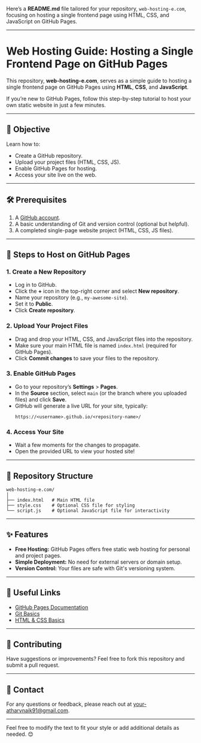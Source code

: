Here’s a **README.md** file tailored for your repository, `web-hosting-e.com`, focusing on hosting a single frontend page using HTML, CSS, and JavaScript on GitHub Pages.

---

# Web Hosting Guide: Hosting a Single Frontend Page on GitHub Pages

This repository, **web-hosting-e.com**, serves as a simple guide to hosting a single frontend page on GitHub Pages using **HTML**, **CSS**, and **JavaScript**. 

If you’re new to GitHub Pages, follow this step-by-step tutorial to host your own static website in just a few minutes.

---

## 🎯 Objective

Learn how to:
- Create a GitHub repository.
- Upload your project files (HTML, CSS, JS).
- Enable GitHub Pages for hosting.
- Access your site live on the web.

---

## 🛠 Prerequisites

1. A [GitHub account](https://github.com/).
2. A basic understanding of Git and version control (optional but helpful).
3. A completed single-page website project (HTML, CSS, JS files).

---

## 🚀 Steps to Host on GitHub Pages

### 1. **Create a New Repository**
- Log in to GitHub.
- Click the **+** icon in the top-right corner and select **New repository**.
- Name your repository (e.g., `my-awesome-site`).
- Set it to **Public**.
- Click **Create repository**.

### 2. **Upload Your Project Files**
- Drag and drop your HTML, CSS, and JavaScript files into the repository.
- Make sure your main HTML file is named `index.html` (required for GitHub Pages).
- Click **Commit changes** to save your files to the repository.

### 3. **Enable GitHub Pages**
- Go to your repository’s **Settings** > **Pages**.
- In the **Source** section, select `main` (or the branch where you uploaded files) and click **Save**.
- GitHub will generate a live URL for your site, typically:
  ```
  https://<username>.github.io/<repository-name>/
  ```

### 4. **Access Your Site**
- Wait a few moments for the changes to propagate.
- Open the provided URL to view your hosted site!

---

## 📂 Repository Structure

```plaintext
web-hosting-e.com/
│
├── index.html   # Main HTML file
├── style.css    # Optional CSS file for styling
└── script.js    # Optional JavaScript file for interactivity
```

---

## ✨ Features
- **Free Hosting:** GitHub Pages offers free static web hosting for personal and project pages.
- **Simple Deployment:** No need for external servers or domain setup.
- **Version Control:** Your files are safe with Git's versioning system.

---

## 🔗 Useful Links
- [GitHub Pages Documentation](https://docs.github.com/en/pages)
- [Git Basics](https://git-scm.com/doc)
- [HTML & CSS Basics](https://www.w3schools.com/html/)

---

## 🤝 Contributing

Have suggestions or improvements? Feel free to fork this repository and submit a pull request.

---

## 📧 Contact

For any questions or feedback, please reach out at [your-atharvnaik91@gmail.com](mailto:atharvnaik91@gmail.com).

---

Feel free to modify the text to fit your style or add additional details as needed. 😊
